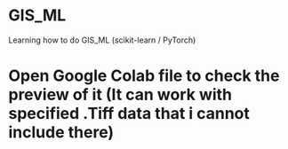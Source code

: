 # GIS_ML
Learning how to do GIS_ML (scikit-learn / PyTorch)

# Open Google Colab file to check the preview of it (It can work with specified .Tiff data that i cannot include there)
